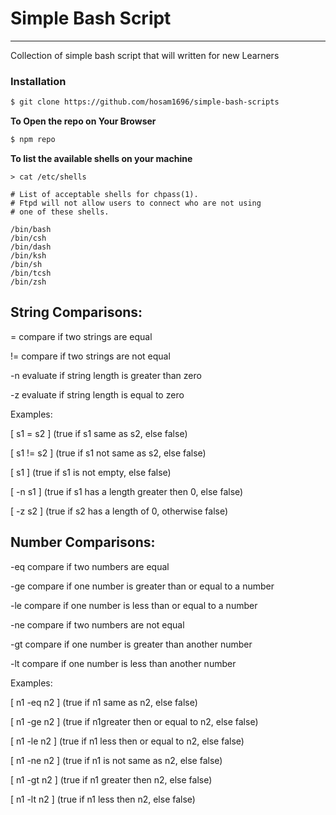 # Simple Bash Script
___
Collection of simple bash script that will written for new Learners

### Installation

```bash
$ git clone https://github.com/hosam1696/simple-bash-scripts
```

**To Open the repo on Your Browser**

```bash
$ npm repo

```
  


**To list the available shells on your machine**

```
> cat /etc/shells
```

```
# List of acceptable shells for chpass(1).
# Ftpd will not allow users to connect who are not using
# one of these shells.

/bin/bash
/bin/csh
/bin/dash
/bin/ksh
/bin/sh
/bin/tcsh
/bin/zsh
```

String Comparisons:  
---------
=  compare if two strings are equal

!=  compare if two strings are not equal

-n  evaluate if string length is greater than zero

-z  evaluate if string length is equal to zero 


Examples: 

[ s1 = s2 ]  (true if s1 same as s2, else false)

[ s1 != s2 ]  (true if s1 not same as s2, else false)

[ s1 ]   (true if s1 is not empty, else false)

[ -n s1 ]   (true if s1 has a length greater then 0, else false)

[ -z s2 ]   (true if s2 has a length of 0, otherwise false)

Number Comparisons: 
------------------------------------

-eq compare if two numbers are equal

-ge compare if one number is greater than or equal to a number

-le  compare if one number is less than or equal to a number

-ne  compare if two numbers are not equal

-gt  compare if one number is greater than another number

-lt  compare if one number is less than another number 

Examples: 

[ n1 -eq n2 ]  (true if n1 same as n2, else false)

[ n1 -ge n2 ]  (true if n1greater then or equal to n2, else false)

[ n1 -le n2 ]  (true if n1 less then or equal to n2, else false)

[ n1 -ne n2 ]  (true if n1 is not same as n2, else false)

[ n1 -gt n2 ]  (true if n1 greater then n2, else false)

[ n1 -lt n2 ]  (true if n1 less then n2, else false)

